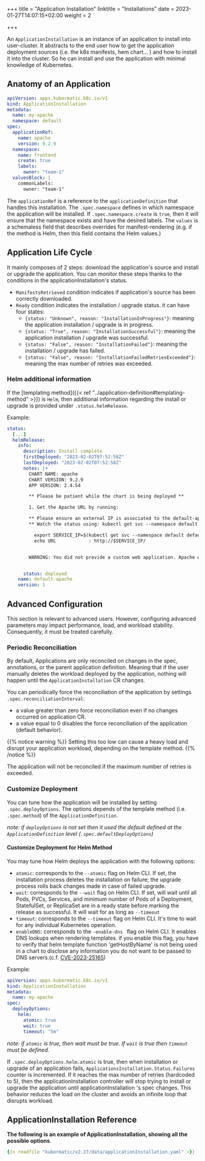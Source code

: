 +++
title = "Application Installation"
linktitle = "Installations"
date = 2023-01-27T14:07:15+02:00
weight = 2

+++

An `ApplicationInstallation` is an instance of an application to install into user-cluster.
It abstracts to the end user how to get the application deployment sources (i.e. the k8s manifests, hem chart... ) and how to install it into the cluster. So he can install and use the application with minimal knowledge of Kubernetes.

## Anatomy of an Application
```yaml
apiVersion: apps.kubermatic.k8c.io/v1
kind: ApplicationInstallation
metadata:
  name: my-apache
  namespace: default
spec:
  applicationRef:
    name: apache
    version: 9.2.9
  namespace:
    name: frontend
    create: true
    labels:
      owner: "team-1"
  valuesBlock: |
    commonLabels:
      owner: "team-1"
```

The `applicationRef` is a reference to the `applicationDefinition` that handles this installation.
The `.spec.namespace` defines in which namespace the application will be installed. If `.spec.namespace.create` is `true`, then it will ensure that the namespace exists and have the desired labels.
The `values` is a schemaless field that describes overrides for manifest-rendering (e.g. if the method is Helm, then this field contains the Helm values.)

## Application Life Cycle
It mainly composes of 2 steps: download the application's source and install or upgrade the application. You can monitor these steps thanks to the conditions in the applicationInstallation's status.

- `ManifestsRetrieved` condition indicates if application's source has been correctly downloaded.
- `Ready` condition indicates the installation / upgrade status. it can have four states:
  - `{status: "Unknown", reason: "InstallationInProgress"}`: meaning the application installation / upgrade is in progress.
  - `{status: "True", reason: "InstallationSuccessful"}`: meaning the application installation / upgrade was successful.
  - `{status: "False", reason: "InstallationFailed"}`:  meaning the installation / upgrade has failed.
  - `{status: "False", reason: "InstallationFailedRetriesExceeded"}`:  meaning the max number of retries was exceeded.

### Helm additional information
If the [templating method]({{< ref "../application-definition#templating-method" >}}) is `Helm`, then additional information regarding the install or upgrade is provided under `.status.helmRelease`.

Example:
```yaml
status:
  [...]
  helmRelease:
    info:
      description: Install complete
      firstDeployed: "2023-02-02T07:52:58Z"
      lastDeployed: "2023-02-02T07:52:58Z"
      notes: |+
        CHART NAME: apache
        CHART VERSION: 9.2.9
        APP VERSION: 2.4.54

        ** Please be patient while the chart is being deployed **

        1. Get the Apache URL by running:

        ** Please ensure an external IP is associated to the default-apache service before proceeding **
        ** Watch the status using: kubectl get svc --namespace default -w default-apache **

          export SERVICE_IP=$(kubectl get svc --namespace default default-apache --template "{{ range (index .status.loadBalancer.ingress 0) }}{{ . }}{{ end }}")
          echo URL            : http://$SERVICE_IP/


        WARNING: You did not provide a custom web application. Apache will be deployed with a default page. Check the README section "Deploying your custom web application" in https://github.com/bitnami/charts/blob/main/bitnami/apache/README.md#deploying-a-custom-web-application.


      status: deployed
    name: default-apache
    version: 1
```

## Advanced Configuration
This section is relevant to advanced users. However, configuring advanced parameters may impact performance, load, and workload stability. Consequently, it must be treated carefully.

### Periodic Reconciliation
By default, Applications are only reconciled on changes in the spec, annotations, or the parent application definition. Meaning that if the user manually deletes the workload deployed by the application, nothing will happen until the `ApplicationInstallation` CR changes.

You can periodically force the reconciliation of the application by settings `.spec.reconciliationInterval`:
- a value greater than zero force reconciliation even if no changes occurred on application CR.
- a value equal to 0 disables the force reconciliation of the application (default behavior).

{{% notice warning %}}
Setting this too low can cause a heavy load and disrupt your application workload, depending on the template method.
{{% /notice %}}

The application will not be reconciled if the maximum number of retries is exceeded.

### Customize Deployment
You can tune how the application will be installed by setting `.spec.deployOptions`.
The options depends of the template method (i.e. `.spec.method`) of the `ApplicationDefinition`.

*note: if `deployOptions` is not set then it used the default defined at the `ApplicationDefinition` level (`.spec.defaultDeployOptions`)*

#### Customize Deployment for Helm Method
You may tune how Helm deploys the application with the following options:

* `atomic`: corresponds to the `--atomic` flag on Helm CLI. If set, the installation process deletes the installation on failure; the upgrade process rolls back changes made in case of failed upgrade.
* `wait`: corresponds to the `--wait` flag on Helm CLI. If set, will wait until all Pods, PVCs, Services, and minimum number of Pods of a Deployment, StatefulSet, or ReplicaSet are in a ready state before marking the release as successful. It will wait for as long as `--timeout`
* `timeout`: corresponds to the `--timeout` flag on Helm CLI. It's time to wait for any individual Kubernetes operation.
* `enableDNS`: corresponds to the `-enable-dns ` flag on Helm CLI. It enables DNS lookups when rendering templates. if you enable this flag, you have to verify that helm template function 'getHostByName' is not being used in a chart to disclose any information you do not want to be passed to DNS servers.(c.f. [CVE-2023-25165](https://github.com/helm/helm/security/advisories/GHSA-pwcw-6f5g-gxf8))

Example:
```yaml
apiVersion: apps.kubermatic.k8c.io/v1
kind: ApplicationInstallation
metadata:
  name: my-apache
spec:
  deployOptions:
    helm:
      atomic: true
      wait: true
      timeout: "5m"
```

*note: if `atomic` is true, then wait must be true. If `wait` is true then `timeout` must be defined.*

If `.spec.deployOptions.helm.atomic` is true, then when installation or upgrade of an application fails, `ApplicationsInstallation.Status.Failures` counter is incremented.
If it reaches the max number of retries (hardcoded to 5), then the applicationInstallation controller will stop trying to install or upgrade the application until applicationInstallation 's spec changes.
This behavior reduces the load on the cluster and avoids an infinite loop that disrupts workload.

## ApplicationInstallation Reference
**The following is an example of ApplicationInstallation, showing all the possible options**.

```yaml
{{< readfile "kubermatic/v2.27/data/applicationInstallation.yaml" >}}
```
